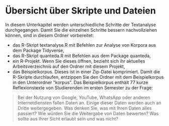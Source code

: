# Übersicht über Skripte und Dateien

In diesem Unterkapitel werden unterschiedliche Schritte der Textanalyse durchgegangen. Damit Sie die einzelnen Schritte bessern nachvollziehen können, sind in diesem Ordner vorbereitet: 
- das R-Skript textanalyse.R mit Befehlen zur Analyse von Korpora aus dem Package Tidyverse,
- das R-Skript quanteda.R mit Befehlen aus dem Package quanteda, 
- ein R-Projekt. Wenn Sie dieses öffnen, bezieht sich ihr aktuelles Arbeitsverzeichnis auf den Ordner mit diesem Projekt,
- das Beispielkorpus. Dieses ist in einer Zip-Datei komprimiert. Damit die R-Skripte durchlaufen, entzippen Sie den Ordner mit dem Beispielkorpus in den Unterordner "korpus".
Das Beispielkorpus enthält 77 kurze Reflexionstexte von Studierenden im ersten Semester zu der Frage:

> Bei der Nutzung von Google, YouTube, WhatsApp oder anderen Internetdiensten fallen Daten an. Einige dieser Daten werden auch an Dritte weitergegeben. Was denken Sie, was mit Ihren Daten alles passiert? Wie würden Sie die Weitergabe von Daten bewerten? Was sollte aus Ihrer Sicht erlaubt sein und was nicht?
